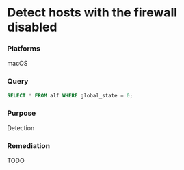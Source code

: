 # Detect hosts with the firewall disabled

### Platforms
macOS

### Query
```sql
SELECT * FROM alf WHERE global_state = 0;
```

### Purpose

Detection

### Remediation

TODO
